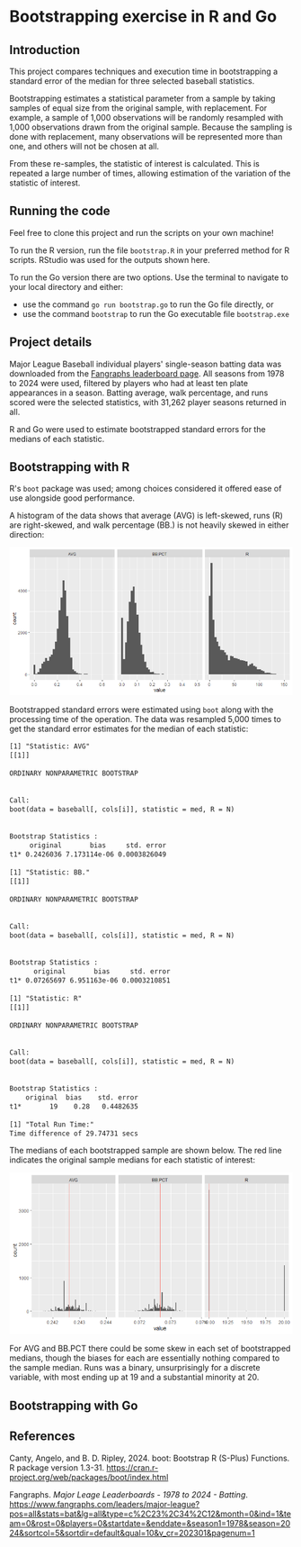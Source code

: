 # Bootstrapping exercise in R and Go

## Introduction

This project compares techniques and execution time in bootstrapping a standard error of the median for three selected baseball statistics.

Bootstrapping estimates a statistical parameter from a sample by taking samples of equal size from the original sample, with replacement.  For example, a sample of 1,000 observations will be randomly resampled with 1,000 observations drawn from the original sample.  Because  the sampling is done with replacement, many observations will be represented more than one, and others will not be chosen at all.

From these re-samples, the statistic of interest is calculated.  This is repeated a large number of times, allowing estimation of the variation of the statistic of interest.

## Running the code

Feel free to clone this project and run the scripts on your own machine!

To run the R version, run the file `bootstrap.R` in your preferred method for R scripts.  RStudio was used for the outputs shown here.

To run the Go version there are two options.  Use the terminal to navigate to your local directory and either:
* use the command `go run bootstrap.go` to run the Go file directly, or
* use the command  `bootstrap` to run the Go executable file `bootstrap.exe`

## Project details

Major League Baseball individual players' single-season batting data was downloaded from the [Fangraphs leaderboard page](https://www.fangraphs.com/leaders/major-league?pos=all&stats=bat&lg=all).  All seasons from 1978 to 2024 were used, filtered by players who had at least ten plate appearances in a season.  Batting average, walk percentage, and runs scored were the selected statistics, with 31,262 player seasons returned in all.

R and Go were used to estimate bootstrapped standard errors for the medians of each statistic.

## Bootstrapping with R

R's `boot` package was used; among choices considered it offered ease of use alongside good performance.

A histogram of the data shows that average (AVG) is left-skewed, runs (R) are right-skewed, and walk percentage (BB.) is not heavily skewed in either direction:

![R histogram of AVG, BB%, R](Rplot01.png)

Bootstrapped standard errors were estimated using `boot` along with the processing time of the operation.  The data was resampled 5,000 times to get the standard error estimates for the median of each statistic:

```
[1] "Statistic: AVG"
[[1]]

ORDINARY NONPARAMETRIC BOOTSTRAP


Call:
boot(data = baseball[, cols[i]], statistic = med, R = N)


Bootstrap Statistics :
     original       bias     std. error
t1* 0.2426036 7.173114e-06 0.0003826049

[1] "Statistic: BB."
[[1]]

ORDINARY NONPARAMETRIC BOOTSTRAP


Call:
boot(data = baseball[, cols[i]], statistic = med, R = N)


Bootstrap Statistics :
      original       bias     std. error
t1* 0.07265697 6.951163e-06 0.0003210851

[1] "Statistic: R"
[[1]]

ORDINARY NONPARAMETRIC BOOTSTRAP


Call:
boot(data = baseball[, cols[i]], statistic = med, R = N)


Bootstrap Statistics :
    original  bias    std. error
t1*       19    0.28   0.4482635

[1] "Total Run Time:"
Time difference of 29.74731 secs
```

The medians of each bootstrapped sample are shown below.  The red line indicates the original sample medians for each statistic of interest:

![R histogram of bootstrapped medians of AVG, BB%, R](Rplot02.png)

For AVG and BB.PCT there could be some skew in each set of bootstrapped medians, though the biases for each are essentially nothing compared to the sample median.  Runs was a binary, unsurprisingly for a discrete variable, with most ending up at 19 and a substantial minority at 20.

## Bootstrapping with Go



## References

Canty, Angelo, and B. D. Ripley, 2024.  boot: Bootstrap R (S-Plus) Functions. R package version 1.3-31.  https://cran.r-project.org/web/packages/boot/index.html

Fangraphs.  _Major Leage Leaderboards - 1978 to 2024 - Batting_.  https://www.fangraphs.com/leaders/major-league?pos=all&stats=bat&lg=all&type=c%2C23%2C34%2C12&month=0&ind=1&team=0&rost=0&players=0&startdate=&enddate=&season1=1978&season=2024&sortcol=5&sortdir=default&qual=10&v_cr=202301&pagenum=1

